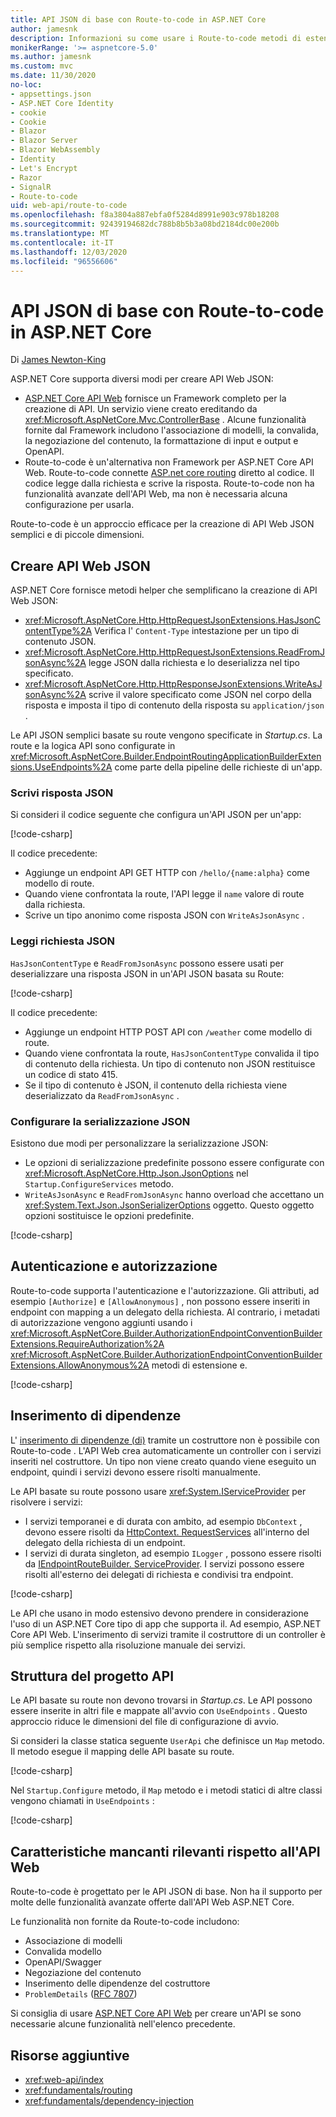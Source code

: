 ```yaml
---
title: API JSON di base con Route-to-code in ASP.NET Core
author: jamesnk
description: Informazioni su come usare i Route-to-code metodi di estensione e JSON per creare API Web JSON semplici.
monikerRange: '>= aspnetcore-5.0'
ms.author: jamesnk
ms.custom: mvc
ms.date: 11/30/2020
no-loc:
- appsettings.json
- ASP.NET Core Identity
- cookie
- Cookie
- Blazor
- Blazor Server
- Blazor WebAssembly
- Identity
- Let's Encrypt
- Razor
- SignalR
- Route-to-code
uid: web-api/route-to-code
ms.openlocfilehash: f8a3804a887ebfa0f5284d8991e903c978b18208
ms.sourcegitcommit: 92439194682dc788b8b5b3a08bd2184dc00e200b
ms.translationtype: MT
ms.contentlocale: it-IT
ms.lasthandoff: 12/03/2020
ms.locfileid: "96556606"
---
```

# <a name="basic-json-apis-with-no-locroute-to-code-in-aspnet-core"></a>API JSON di base con Route-to-code in ASP.NET Core

Di [James Newton-King](https://github.com/jamesnk)

ASP.NET Core supporta diversi modi per creare API Web JSON:

* [ASP.NET Core API Web](xref:web-api/index) fornisce un Framework completo per la creazione di API. Un servizio viene creato ereditando da <xref:Microsoft.AspNetCore.Mvc.ControllerBase> . Alcune funzionalità fornite dal Framework includono l'associazione di modelli, la convalida, la negoziazione del contenuto, la formattazione di input e output e OpenAPI.
* Route-to-code è un'alternativa non Framework per ASP.NET Core API Web. Route-to-code connette [ASP.net core routing](xref:fundamentals/routing) diretto al codice. Il codice legge dalla richiesta e scrive la risposta. Route-to-code non ha funzionalità avanzate dell'API Web, ma non è necessaria alcuna configurazione per usarla.

Route-to-code è un approccio efficace per la creazione di API Web JSON semplici e di piccole dimensioni.

## <a name="create-json-web-apis"></a>Creare API Web JSON

ASP.NET Core fornisce metodi helper che semplificano la creazione di API Web JSON:

* <xref:Microsoft.AspNetCore.Http.HttpRequestJsonExtensions.HasJsonContentType%2A> Verifica l' `Content-Type` intestazione per un tipo di contenuto JSON.
* <xref:Microsoft.AspNetCore.Http.HttpRequestJsonExtensions.ReadFromJsonAsync%2A> legge JSON dalla richiesta e lo deserializza nel tipo specificato.
* <xref:Microsoft.AspNetCore.Http.HttpResponseJsonExtensions.WriteAsJsonAsync%2A> scrive il valore specificato come JSON nel corpo della risposta e imposta il tipo di contenuto della risposta su `application/json` .

Le API JSON semplici basate su route vengono specificate in *Startup.cs*. La route e la logica API sono configurate in <xref:Microsoft.AspNetCore.Builder.EndpointRoutingApplicationBuilderExtensions.UseEndpoints%2A> come parte della pipeline delle richieste di un'app.

### <a name="write-json-response"></a>Scrivi risposta JSON

Si consideri il codice seguente che configura un'API JSON per un'app:

[!code-csharp[](route-to-code/sample/Startup3.cs?name=snippet&highlight=6)]

Il codice precedente:

* Aggiunge un endpoint API GET HTTP con `/hello/{name:alpha}` come modello di route.
* Quando viene confrontata la route, l'API legge il `name` valore di route dalla richiesta.
* Scrive un tipo anonimo come risposta JSON con `WriteAsJsonAsync` .

### <a name="read-json-request"></a>Leggi richiesta JSON

`HasJsonContentType` e `ReadFromJsonAsync` possono essere usati per deserializzare una risposta JSON in un'API JSON basata su Route:

[!code-csharp[](route-to-code/sample/Startup2.cs?name=snippet&highlight=5,11)]

Il codice precedente:

* Aggiunge un endpoint HTTP POST API con `/weather` come modello di route.
* Quando viene confrontata la route, `HasJsonContentType` convalida il tipo di contenuto della richiesta. Un tipo di contenuto non JSON restituisce un codice di stato 415.
* Se il tipo di contenuto è JSON, il contenuto della richiesta viene deserializzato da `ReadFromJsonAsync` .

### <a name="configure-json-serialization"></a>Configurare la serializzazione JSON

Esistono due modi per personalizzare la serializzazione JSON:

* Le opzioni di serializzazione predefinite possono essere configurate con <xref:Microsoft.AspNetCore.Http.Json.JsonOptions> nel `Startup.ConfigureServices` metodo.
* `WriteAsJsonAsync` e `ReadFromJsonAsync` hanno overload che accettano un <xref:System.Text.Json.JsonSerializerOptions> oggetto. Questo oggetto opzioni sostituisce le opzioni predefinite.

[!code-csharp[](route-to-code/sample/Startup6.cs?name=snippet)]

## <a name="authentication-and-authorization"></a>Autenticazione e autorizzazione

Route-to-code supporta l'autenticazione e l'autorizzazione. Gli attributi, ad esempio `[Authorize]` e `[AllowAnonymous]` , non possono essere inseriti in endpoint con mapping a un delegato della richiesta. Al contrario, i metadati di autorizzazione vengono aggiunti usando i <xref:Microsoft.AspNetCore.Builder.AuthorizationEndpointConventionBuilderExtensions.RequireAuthorization%2A> <xref:Microsoft.AspNetCore.Builder.AuthorizationEndpointConventionBuilderExtensions.AllowAnonymous%2A> metodi di estensione e.

[!code-csharp[](route-to-code/sample/Startup.cs?name=snippet&highlight=30)]

## <a name="dependency-injection"></a>Inserimento di dipendenze

L' [inserimento di dipendenze (di)](xref:fundamentals/dependency-injection) tramite un costruttore non è possibile con Route-to-code . L'API Web crea automaticamente un controller con i servizi inseriti nel costruttore. Un tipo non viene creato quando viene eseguito un endpoint, quindi i servizi devono essere risolti manualmente.

Le API basate su route possono usare <xref:System.IServiceProvider> per risolvere i servizi:

* I servizi temporanei e di durata con ambito, ad esempio `DbContext` , devono essere risolti da [HttpContext. RequestServices](xref:Microsoft.AspNetCore.Http.HttpContext.RequestServices) all'interno del delegato della richiesta di un endpoint.
* I servizi di durata singleton, ad esempio `ILogger` , possono essere risolti da [IEndpointRouteBuilder. ServiceProvider](xref:Microsoft.AspNetCore.Routing.IEndpointRouteBuilder.ServiceProvider). I servizi possono essere risolti all'esterno dei delegati di richiesta e condivisi tra endpoint.

[!code-csharp[](route-to-code/sample/Startup4.cs?name=snippet&highlight=3,7)]

Le API che usano in modo estensivo devono prendere in considerazione l'uso di un ASP.NET Core tipo di app che supporta il. Ad esempio, ASP.NET Core API Web. L'inserimento di servizi tramite il costruttore di un controller è più semplice rispetto alla risoluzione manuale dei servizi.

## <a name="api-project-structure"></a>Struttura del progetto API

Le API basate su route non devono trovarsi in *Startup.cs*. Le API possono essere inserite in altri file e mappate all'avvio con `UseEndpoints` . Questo approccio riduce le dimensioni del file di configurazione di avvio.

Si consideri la classe statica seguente `UserApi` che definisce un `Map` metodo. Il metodo esegue il mapping delle API basate su route.

[!code-csharp[](route-to-code/sample/UserApi.cs?name=snippet)]

Nel `Startup.Configure` metodo, il `Map` metodo e i metodi statici di altre classi vengono chiamati in `UseEndpoints` :

[!code-csharp[](route-to-code/sample/Startup5.cs?name=snippet)]

## <a name="notable-missing-features-compared-to-web-api"></a>Caratteristiche mancanti rilevanti rispetto all'API Web

Route-to-code è progettato per le API JSON di base. Non ha il supporto per molte delle funzionalità avanzate offerte dall'API Web ASP.NET Core.

Le funzionalità non fornite da Route-to-code includono:

* Associazione di modelli
* Convalida modello
* OpenAPI/Swagger
* Negoziazione del contenuto
* Inserimento delle dipendenze del costruttore
* `ProblemDetails` ([RFC 7807](https://tools.ietf.org/html/rfc7807))

Si consiglia di usare [ASP.NET Core API Web](xref:web-api/index) per creare un'API se sono necessarie alcune funzionalità nell'elenco precedente.

## <a name="additional-resources"></a>Risorse aggiuntive

* <xref:web-api/index>
* <xref:fundamentals/routing>
* <xref:fundamentals/dependency-injection>
